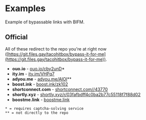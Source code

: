 # Examples
Example of bypassable links with BIFM.

## Official
All of these redirect to the repo you're at right now ([https://git.files.gay/tacohitbox/bypass-it-for-me](https://git.files.gay/tacohitbox/bypass-it-for-me)).
- **ouo.io** - [ouo.io/cby2unD](https://ouo.io/cby2unD)*
- **ity.im** - [ity.im/VHPq7](http://ity.im/VHPq7)
- **adyou.me** - [adyou.me/AIOl](http://adyou.me/AIOl)**
- **boost.ink** - [boost.ink/zk102](https://boost.ink/zk102)
- **shortconnect.com** - [shortconnect.com//43770](https://shortconnect.com//43770)
- **shortly.xyz** - [shortly.xyz/r/03fafbdff4c0ba2b77c55118f7f88d02](https://www.shortly.xyz/r/03fafbdff4c0ba2b77c55118f7f88d02)
- **boostme.link** - [boostme.link](https://boostme.link/-STWLc) 

```
* = requires captcha-solving service
** = not directly to the repo
```